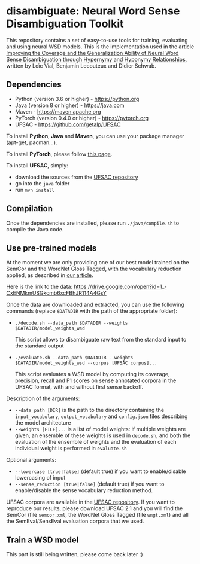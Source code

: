 # disambiguate: Neural Word Sense Disambiguation Toolkit

This repository contains a set of easy-to-use tools for training, evaluating and using neural WSD models. 
This is the implementation used in the article [Improving the Coverage and the Generalization Ability of Neural Word Sense Disambiguation through Hypernymy and Hyponymy Relationships](https://arxiv.org/abs/1811.00960), written by Loïc Vial, Benjamin Lecouteux and Didier Schwab.

## Dependencies
- Python (version 3.6 or higher) - <https://python.org>
- Java (version 8 or higher) - <https://java.com>
- Maven - <https://maven.apache.org>
- PyTorch (version 0.4.0 or higher) - <https://pytorch.org>
- UFSAC - <https://github.com/getalp/UFSAC>

To install **Python**, **Java** and **Maven**, you can use your package manager (apt-get, pacman...).

To install **PyTorch**, please follow [this page](https://pytorch.org/get-started).

To install **UFSAC**, simply:
- download the sources from the [UFSAC repository](https://github.com/getalp/UFSAC)
- go into the `java` folder 
- run `mvn install`

## Compilation

Once the dependencies are installed, please run `./java/compile.sh` to compile the Java code. 

## Use pre-trained models

At the moment we are only providing one of our best model trained on the SemCor and the WordNet Gloss Tagged, with the vocabulary reduction applied, as described in [our article](https://arxiv.org/abs/1811.00960).

Here is the link to the data: <https://drive.google.com/open?id=1_-CxENMkmUSGkcmb6xcFBhJR114A4GsY>

Once the data are downloaded and extracted, you can use the following commands (replace `$DATADIR` with the path of the appropriate folder):
- `./decode.sh --data_path $DATADIR --weights $DATADIR/model_weights_wsd`

  This script allows to disambiguate raw text from the standard input to the standard output

- `./evaluate.sh --data_path $DATADIR --weights $DATADIR/model_weights_wsd --corpus [UFSAC corpus]...` 

  This script evaluates a WSD model by computing its coverage, precision, recall and F1 scores on sense annotated corpora in the UFSAC format, with and without first sense backoff.  

Description of the arguments:
- `--data_path [DIR]` is the path to the directory containing the `input_vocabulary`, `output_vocabulary` and `config.json` files describing the model architecture
- `--weights [FILE]...` is a list of model weights: if multiple weights are given, an ensemble of these weights is used in `decode.sh`, and both the evaluation of the ensemble of weights and the evaluation of each individual weight is performed in `evaluate.sh`

Optional arguments: 
- `--lowercase [true|false]` (default true) if you want to enable/disable lowercasing of input
- `--sense_reduction [true|false]` (default true) if you want to enable/disable the sense vocabulary reduction method.

UFSAC corpora are available in the [UFSAC repository](https://github.com/getalp/UFSAC). If you want to reproduce our results, please download UFSAC 2.1 and you will find the SemCor (file `semcor.xml`, the WordNet Gloss Tagged (file `wngt.xml`) and all the SemEval/SensEval evaluation corpora that we used.

## Train a WSD model

This part is still being written, please come back later :)
